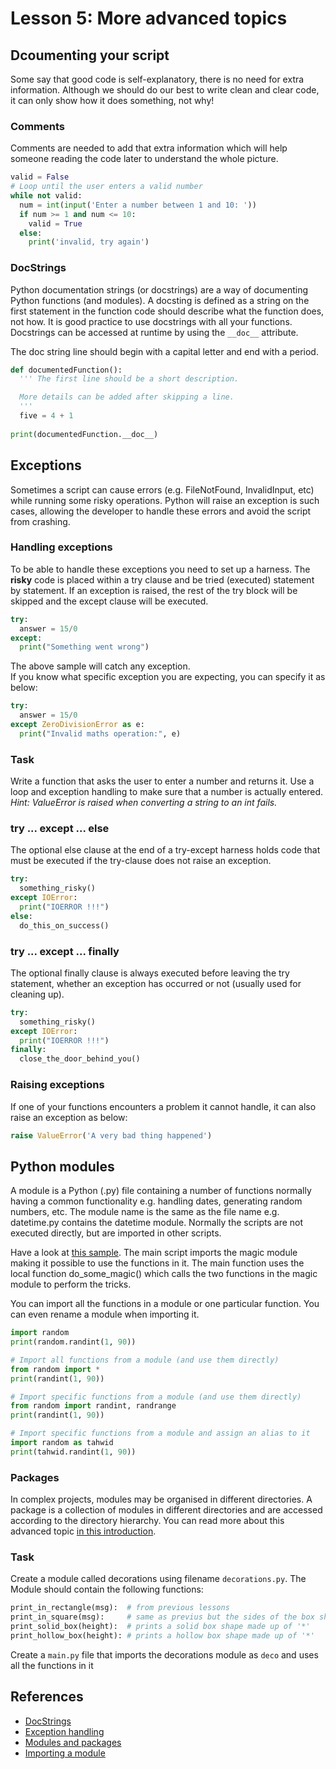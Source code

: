 # Lesson 5: More advanced topics
<!-- 
2.5.Modules and packages. 
2.5.1. Documentation. 
2.5.2. Comments.
2.5.3. Creating and using modules. 
2.5.4. Namespaces. 
2.5.5. Creating packages.

2.6.Exception handling 
2.6.1. Catching exceptions. 
2.6.2. Raising exceptions.

3.4.Documentation 
3.4.1. Using a documentation generator (such as pyDoc or Javadoc) to create technical documentation for easier maintenance.

3.5.Exception handling 
3.5.1. Raising exceptions. 
3.5.2. Raising exceptions and showing friendly error messages to the user.
-->

## Dcoumenting your script
Some say that good code is self-explanatory, there is no need for extra information. Although we should do our best to write clean and clear code, it can only show how it does something, not why! 

### Comments 
Comments are needed to add that extra information which will help someone reading the code later to understand the whole picture.

~~~python
valid = False
# Loop until the user enters a valid number
while not valid:
  num = int(input('Enter a number between 1 and 10: '))
  if num >= 1 and num <= 10:
    valid = True
  else:
    print('invalid, try again')
~~~

### DocStrings
Python documentation strings (or docstrings) are a way of documenting Python functions (and modules). A docsting is defined as a string on the first statement in the function code should describe what the function does, not how. It is good practice to use docstrings with all your functions. Docstrings can be accessed at runtime by using the `__doc__` attribute.

The doc string line should begin with a capital letter and end with a period. 

~~~python
def documentedFunction():
  ''' The first line should be a short description.

  More details can be added after skipping a line.
  '''
  five = 4 + 1
  
print(documentedFunction.__doc__)
~~~

## Exceptions
Sometimes a script can cause errors (e.g. FileNotFound, InvalidInput, etc) while running some risky operations. Python will raise an exception is such cases, allowing the developer to handle these errors and avoid the script from crashing.

### Handling exceptions
To be able to handle these exceptions you need to set up a harness. The **risky** code is placed within a try clause and be tried (executed) statement by statement. If an exception is raised, the rest of the try block will be skipped and the except clause will be executed.

~~~python
try:
  answer = 15/0
except:
  print("Something went wrong")
~~~

The above sample will catch any exception.  
If you know what specific exception you are expecting, you can specify it as below:

~~~python
try:
  answer = 15/0
except ZeroDivisionError as e:
  print("Invalid maths operation:", e)
~~~

### Task
Write a function that asks the user to enter a number and returns it. Use a loop and exception handling to make sure that a number is actually entered.  
*Hint: ValueError is raised when converting a string to an int fails.*

### try ... except ... else 
The optional else clause at the end of a try-except harness holds code that must be executed if the try-clause does not raise an
exception.

~~~python
try:
  something_risky()
except IOError:
  print("IOERROR !!!")
else:
  do_this_on_success()
~~~

### try ... except ... finally
The optional finally clause is always executed before leaving the try statement, whether an
exception has occurred or not (usually used for cleaning up).

~~~python
try:
  something_risky()
except IOError:
  print("IOERROR !!!")
finally:
  close_the_door_behind_you()
~~~

### Raising exceptions
If one of your functions encounters a problem it cannot handle, it can also raise an exception as below:

~~~python
raise ValueError('A very bad thing happened')
~~~

## Python modules
A module is a Python (.py) file containing a number of functions normally having a common functionality e.g. handling dates, generating random numbers, etc. The module name is the same as the file name e.g. datetime.py contains the datetime module. Normally the scripts are not executed directly, but are imported in other scripts.  

Have a look at [this sample](https://github.com/robert-abela/python/tree/master/src/lesson05/modules). The main script imports the magic module making it possible to use the functions in it. The main function uses the local function do_some_magic() which calls the two functions in the magic module to perform the tricks. 

You can import all the functions in a module or one particular function. You can even rename a module when importing it.

~~~python
import random
print(random.randint(1, 90))

# Import all functions from a module (and use them directly)
from random import *
print(randint(1, 90))

# Import specific functions from a module (and use them directly)
from random import randint, randrange
print(randint(1, 90))

# Import specific functions from a module and assign an alias to it
import random as tahwid
print(tahwid.randint(1, 90))
~~~

### Packages
In complex projects, modules may be organised in different directories. A package is a collection of modules in different directories and are accessed according to the directory hierarchy. You can read more about this advanced topic [in this introduction](http://www.network-theory.co.uk/docs/pytut/Packages.html).

### Task
Create a module called decorations using filename ```decorations.py```. The Module should contain the following functions:

```python
print_in_rectangle(msg):  # from previous lessons
print_in_square(msg):     # same as previus but the sides of the box should be equal
print_solid_box(height):  # prints a solid box shape made up of '*'
print_hollow_box(height): # prints a hollow box shape made up of '*'
```

Create a ```main.py``` file that imports the decorations module as ```deco``` and uses all the functions in it

## References
* [DocStrings](https://www.pythonforbeginners.com/basics/python-docstrings)
* [Exception handling](https://www.pythonforbeginners.com/error-handling/exception-handling-in-python)
* [Modules and packages](https://www.learnpython.org/en/Modules_and_Packages)
* [Importing a module](https://www.digitalocean.com/community/tutorials/how-to-import-modules-in-python-3)
